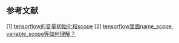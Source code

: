 ﻿---
title: 
date: 2017-10-04
tags:
categories: ["TensorFlow笔记"]
mathjax: true
---

<!-- more -->

## 参考文献
[1] [tensorflow的变量初始化和scope](https://manutdzou.github.io/2018/02/23/variable.html)
[2] [tensorflow里面name_scope, variable_scope等如何理解？](https://www.zhihu.com/question/54513728)
